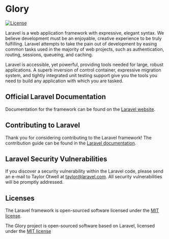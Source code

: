 # Glory

[![License](https://poser.pugx.org/laravel/framework/license.svg)](https://packagist.org/packages/laravel/framework)

Laravel is a web application framework with expressive, elegant syntax. We believe development must be an enjoyable, creative experience to be truly fulfilling. Laravel attempts to take the pain out of development by easing common tasks used in the majority of web projects, such as authentication, routing, sessions, queueing, and caching.

Laravel is accessible, yet powerful, providing tools needed for large, robust applications. A superb inversion of control container, expressive migration system, and tightly integrated unit testing support give you the tools you need to build any application with which you are tasked.

## Official Laravel Documentation

Documentation for the framework can be found on the [Laravel website](http://laravel.com/docs).

## Contributing to Laravel

Thank you for considering contributing to the Laravel framework! The contribution guide can be found in the [Laravel documentation](http://laravel.com/docs/contributions).

## Laravel Security Vulnerabilities

If you discover a security vulnerability within the Laravel code, please send an e-mail to Taylor Otwell at taylor@laravel.com. All security vulnerabilities will be promptly addressed.

## Licenses

The Laravel framework is open-sourced software licensed under the [MIT license](http://opensource.org/licenses/MIT).

The Glory project is open-sourced software based on Laravel, licensed under the [MIT license](http://opensource.org/kicenses/MIT)
